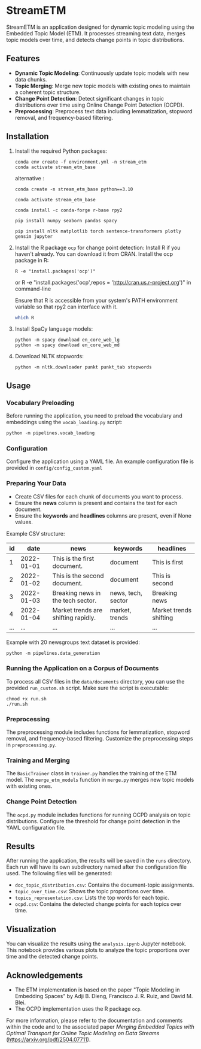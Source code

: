 # StreamETM

StreamETM is an application designed for dynamic topic modeling using the Embedded Topic Model (ETM). It processes streaming text data, merges topic models over time, and detects change points in topic distributions.

## Features

- **Dynamic Topic Modeling**: Continuously update topic models with new data chunks.
- **Topic Merging**: Merge new topic models with existing ones to maintain a coherent topic structure.
- **Change Point Detection**: Detect significant changes in topic distributions over time using Online Change Point Detection (OCPD).
- **Preprocessing**: Preprocess text data including lemmatization, stopword removal, and frequency-based filtering.

## Installation

1. Install the required Python packages:
   ```
   conda env create -f environment.yml -n stream_etm
   conda activate stream_etm_base
   ```

   alternative : 

    `conda create -n stream_etm_base python==3.10`

    `conda activate stream_etm_base`

    `conda install -c conda-forge r-base rpy2`

    `pip install numpy seaborn pandas spacy`

    `pip install nltk matplotlib torch sentence-transformers plotly gensim jupyter`

2. Install the R package `ocp` for change point detection:
    Install R if you haven't already. You can download it from CRAN.
    Install the ocp package in R:
    ```
    R -e "install.packages('ocp')"
    ```
    or R -e "install.packages('ocp',repos = 'http://cran.us.r-project.org')" in command-line

    Ensure that R is accessible from your system's PATH environment variable so that rpy2 can interface with it.
    ```bash
    which R
    ```

3. Install SpaCy language models:
    ```
    python -m spacy download en_core_web_lg
    python -m spacy download en_core_web_md
    ```

4. Download NLTK stopwords:
    ```
    python -m nltk.downloader punkt punkt_tab stopwords 
    ```


## Usage

### Vocabulary Preloading

Before running the application, you need to preload the vocabulary and embeddings using the `vocab_loading.py` script:

```python
python -m pipelines.vocab_loading
```

### Configuration

Configure the application using a YAML file. An example configuration file is provided in `config/config_custom.yaml` 

### Preparing Your Data

- Create CSV files for each chunk of documents you want to process.
- Ensure the **news** column is present and contains the text for each document.
- Ensure the **keywords** and **headlines** columns are present, even if None values. 

Example CSV structure:

| id | date       | news                              | keywords                | headlines                     |
|----|------------|-----------------------------------|-------------------------|-------------------------------|
| 1  | 2022-01-01 | This is the first document.       | document                | This is first                 |
| 2  | 2022-01-02 | This is the second document.      | document                | This is second                |
| 3  | 2022-01-03 | Breaking news in the tech sector. | news, tech, sector      | Breaking news                 |
| 4  | 2022-01-04 | Market trends are shifting rapidly.| market, trends          | Market trends shifting        |
| ...| ...        | ...                               | ...                     | ...                           |

Example with 20 newsgroups text dataset is provided:

```python
python -m pipelines.data_generation
```

### Running the Application on a Corpus of Documents

To process all CSV files in the `data/documents` directory, you can use the provided `run_custom.sh` script. Make sure the script is executable:
```
chmod +x run.sh
./run.sh
```

### Preprocessing

The preprocessing module includes functions for lemmatization, stopword removal, and frequency-based filtering. Customize the preprocessing steps in `preprocessing.py`.

### Training and Merging

The `BasicTrainer` class in `trainer.py` handles the training of the ETM model. The `merge_etm_models` function in `merge.py` merges new topic models with existing ones.

### Change Point Detection

The `ocpd.py` module includes functions for running OCPD analysis on topic distributions. Configure the threshold for change point detection in the YAML configuration file.

## Results

After running the application, the results will be saved in the `runs` directory. Each run will have its own subdirectory named after the configuration file used. The following files will be generated:

- `doc_topic_distribution.csv`: Contains the document-topic assignments.
- `topic_over_time.csv`: Shows the topic proportions over time.
- `topics_representation.csv`: Lists the top words for each topic.
- `ocpd.csv`: Contains the detected change points for each topics over time.

## Visualization

You can visualize the results using the `analysis.ipynb` Jupyter notebook. This notebook provides various plots to analyze the topic proportions over time and the detected change points.


## Acknowledgements

- The ETM implementation is based on the paper "Topic Modeling in Embedding Spaces" by Adji B. Dieng, Francisco J. R. Ruiz, and David M. Blei.
- The OCPD implementation uses the R package `ocp`.

For more information, please refer to the documentation and comments within the code and to the associated paper *Merging Embedded Topics with Optimal
Transport for Online Topic Modeling on Data Streams* (https://arxiv.org/pdf/2504.07711).
